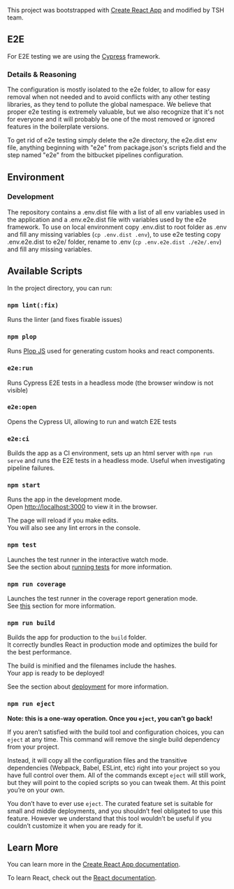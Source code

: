 This project was bootstrapped with [Create React App](https://github.com/facebook/create-react-app) and modified by TSH team.

## E2E

For E2E testing we are using the [Cypress](https://www.cypress.io/) framework.

### Details & Reasoning

The configuration is mostly isolated to the e2e folder, to allow for easy removal when not needed and to avoid conflicts with any other testing libraries, as they tend to pollute the global namespace. We believe that proper e2e testing is extremely valuable, but we also recognize that it's not for everyone and it will probably be one of the most removed or ignored features in the boilerplate versions.

To get rid of e2e testing simply delete the e2e directory, the e2e.dist env file, anything beginning with "e2e" from package.json's scripts field and the step named "e2e" from the bitbucket pipelines configuration.

## Environment

### Development

The repository contains a .env.dist file with a list of all env variables used in the application and a .env.e2e.dist file with variables used by the e2e framework. To use on local environment copy .env.dist to root folder as .env and fill any missing variables (`cp .env.dist .env`), to use e2e testing copy .env.e2e.dist to e2e/ folder, rename to .env (`cp .env.e2e.dist ./e2e/.env`) and fill any missing variables.

## Available Scripts

In the project directory, you can run:

### `npm lint(:fix)`

Runs the linter (and fixes fixable issues)

### `npm plop`

Runs [Plop JS](https://plopjs.com/) used for generating custom hooks and react components. 

### `e2e:run`

Runs Cypress E2E tests in a headless mode (the browser window is not visible)

### `e2e:open`

Opens the Cypress UI, allowing to run and watch E2E tests

### `e2e:ci`

Builds the app as a CI environment, sets up an html server with `npm run serve` and runs the E2E tests in a headless mode. Useful when investigating pipeline failures.

### `npm start`

Runs the app in the development mode.<br />
Open [http://localhost:3000](http://localhost:3000) to view it in the browser.

The page will reload if you make edits.<br />
You will also see any lint errors in the console.

### `npm test`

Launches the test runner in the interactive watch mode.<br />
See the section about [running tests](https://facebook.github.io/create-react-app/docs/running-tests) for more information.

### `npm run coverage`

Launches the test runner in the coverage report generation mode.<br />
See [this](https://create-react-app.dev/docs/running-tests/#coverage-reporting) section for more information.

### `npm run build`

Builds the app for production to the `build` folder.<br />
It correctly bundles React in production mode and optimizes the build for the best performance.

The build is minified and the filenames include the hashes.<br />
Your app is ready to be deployed!

See the section about [deployment](https://facebook.github.io/create-react-app/docs/deployment) for more information.

### `npm run eject`

**Note: this is a one-way operation. Once you `eject`, you can’t go back!**

If you aren’t satisfied with the build tool and configuration choices, you can `eject` at any time. This command will remove the single build dependency from your project.

Instead, it will copy all the configuration files and the transitive dependencies (Webpack, Babel, ESLint, etc) right into your project so you have full control over them. All of the commands except `eject` will still work, but they will point to the copied scripts so you can tweak them. At this point you’re on your own.

You don’t have to ever use `eject`. The curated feature set is suitable for small and middle deployments, and you shouldn’t feel obligated to use this feature. However we understand that this tool wouldn’t be useful if you couldn’t customize it when you are ready for it.

## Learn More

You can learn more in the [Create React App documentation](https://facebook.github.io/create-react-app/docs/getting-started).

To learn React, check out the [React documentation](https://reactjs.org/).
